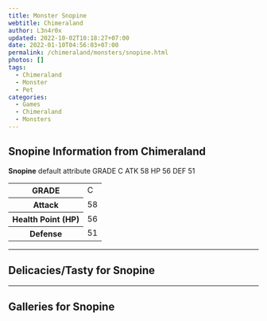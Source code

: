 ```yaml
---
title: Monster Snopine
webtitle: Chimeraland
author: L3n4r0x
updated: 2022-10-02T10:18:27+07:00
date: 2022-01-10T04:56:03+07:00
permalink: /chimeraland/monsters/snopine.html
photos: []
tags:
  - Chimeraland
  - Monster
  - Pet
categories:
  - Games
  - Chimeraland
  - Monsters
---
```


<section id="bootstrap-wrapper"><link rel="stylesheet" href="https://rawcdn.githack.com/dimaslanjaka/Web-Manajemen/0c3b5aa1813bd4abcd2c11bf3e37928b15c28664/css/bootstrap-5-3-0-alpha3-wrapper.css"/><h2 id="attribute">Snopine Information from Chimeraland</h2><p><b>Snopine</b> default attribute GRADE C ATK 58 HP 56 DEF 51<table><tr><th>GRADE</th><td>C</td></tr><tr><th>Attack</th><td>58</td></tr><tr><th>Health Point (HP)</th><td>56</td></tr><tr><th>Defense</th><td>51</td></tr></table></p><hr/><h2 id="delicacies">Delicacies/Tasty for Snopine</h2><div class="text-white bg-dark"></div><hr/><div id="gallery"><h2>Galleries for Snopine</h2><div class="row"></div></div></section>